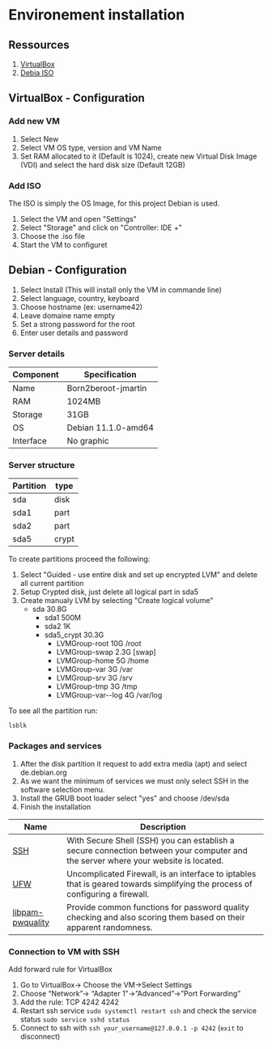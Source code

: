 # Environement installation

## Ressources
1. [VirtualBox](https://www.virtualbox.org/)
2. [Debia ISO](https://cdimage.debian.org/debian-cd/current/amd64/iso-cd/)

## VirtualBox - Configuration

### Add new VM

1. Select New
2. Select VM OS type, version and VM Name
3. Set RAM allocated to it (Default is 1024), create new Virtual Disk Image (VDI) and select the hard disk size (Default 12GB)

### Add ISO

The ISO is simply the OS Image, for this project Debian is used.
1. Select the VM and open "Settings"
2. Select "Storage" and click on "Controller: IDE +"
3. Choose the .iso file
4. Start the VM to configuret

## Debian - Configuration

1. Select Install (This will install only the VM in commande line)
2. Select language, country, keyboard
3. Choose hostname (ex: username42)
4. Leave domaine name empty
5. Set a strong password for the root
6. Enter user details and password

### Server details

| Component | Specification |
|--|--|
| Name | Born2beroot-jmartin |
| RAM | 1024MB |
| Storage | 31GB |
| OS | Debian 11.1.0-amd64 |
| Interface | No graphic |

### Server structure

| Partition | type |
|--|--|
| sda | disk |
| sda1 | part |
| sda2 | part |
| sda5 | crypt |

To create partitions proceed the following:
1. Select "Guided - use entire disk and set up encrypted LVM" and delete all current partition
2. Setup Crypted disk, just delete all logical part in sda5
3. Create manualy LVM by selecting "Create logical volume"
    - sda 30.8G
        - sda1 500M
        - sda2 1K
        - sda5_crypt 30.3G
            - LVMGroup-root     10G    /root
            - LVMGroup-swap     2.3G   [swap]
            - LVMGroup-home     5G     /home
            - LVMGroup-var      3G     /var
            - LVMGroup-srv      3G     /srv
            - LVMGroup-tmp      3G     /tmp
            - LVMGroup-var--log 4G /var/log

To see all the partition run:

```shell
lsblk
```

### Packages and services

1. After the disk partition it request to add extra media (apt) and select de.debian.org
2. As we want the minimum of services we must only select SSH in the software selection menu.
3. Install the GRUB boot loader select "yes" and choose /dev/sda
4. Finish the installation

| Name | Description |
|--|--|
| [SSH](https://github.com/MarJC5/Born2beroot/blob/main/doc/SERVICES.md#SSH) | With Secure Shell (SSH) you can establish a secure connection between your computer and the server where your website is located. |
| [UFW](https://github.com/MarJC5/Born2beroot/blob/main/doc/SERVICES.md#UFW) | Uncomplicated Firewall, is an interface to iptables that is geared towards simplifying the process of configuring a firewall. |
| [libpam-pwquality](https://github.com/MarJC5/Born2beroot/blob/main/doc/SERVICES.md#libpam-pwqality) | Provide common functions for password quality checking and also scoring them based on their apparent randomness. |

### Connection to VM with SSH
Add forward rule for VirtualBox

1. Go to VirtualBox-> Choose the VM->Select Settings
2. Choose “Network”-> “Adapter 1"->”Advanced”->”Port Forwarding”
3. Add the rule: TCP 4242 4242
4. Restart ssh service ``sudo systemctl restart ssh`` and check the service status ``sudo service sshd status``
5. Connect to ssh with ``ssh your_username@127.0.0.1 -p 4242`` (``exit`` to disconnect)
